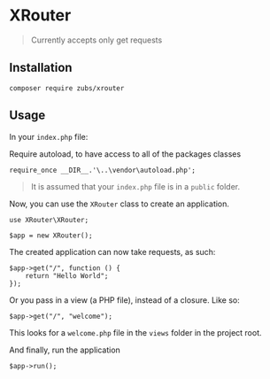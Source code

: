 # XRouter
> Currently accepts only get requests

## Installation
```
composer require zubs/xrouter
```

## Usage
In your ```index.php``` file:

Require autoload, to have access to all of the packages classes
```
require_once __DIR__.'\..\vendor\autoload.php';
```
> It is assumed that your ```index.php``` file is in a ```public``` folder.

Now, you can use the ```XRouter``` class to create an application.
```
use XRouter\XRouter;

$app = new XRouter();
```

The created application can now take requests, as such:
```
$app->get("/", function () {
	return "Hello World";
});
```

Or you pass in a view (a PHP file), instead of a closure. Like so:
```
$app->get("/", "welcome");
```
This looks for a ```welcome.php``` file in the ```views``` folder in the project root.

And finally, run the application
```
$app->run();
```
